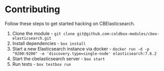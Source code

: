 Contributing
=============

Follow these steps to get started hacking on CBElasticsearch.

1. Clone the module - `git clone git@github.com:coldbox-modules/cbox-elasticsearch.git`
2. Install dependencies - `box install`
3. Start a new Elasticsearch instance via docker - `docker run -d -p "9200:9200" -e 'discovery.type=single-node' elasticsearch:7.6.2`
4. Start the cbelasticsearch server - `box start`
5. Run tests - `box testbox run`